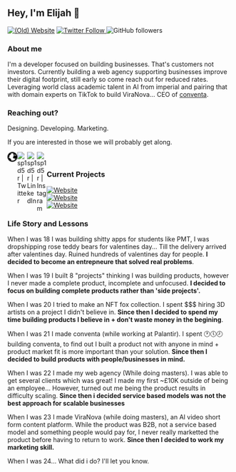 ## Hey, I'm Elijah  👋

[![ (Old) Website](https://img.shields.io/website?label=my-website&style=for-the-badge&url=https%3A%2F%2Fcodestackr.com)](https://www.doc.ic.ac.uk/~aa1719/#/)
[![Twitter Follow](https://img.shields.io/twitter/follow/sp1d5r_?style=for-the-badge&logo=twitter)
](https://twitter.com/sp1d5r_)
![GitHub followers](https://img.shields.io/github/followers/sp1d5r?style=for-the-badge&logo=github)

### About me

I'm a developer focused on building businesses. That's customers not investors. Currently building a web agency supporting businesses improve their digital footprint, still early so come reach out for reduced rates. Leveraging world class academic talent in AI from imperial and pairing that with domain experts on TikTok to build ViraNova... CEO of [conventa](https://www.conventa.net). 


### Reaching out?

Designing. Developing. Marketing. 

If you are interested in those we will probably get along. 

[<img align="left" alt="sp1d5r.com" width="22px" src="https://raw.githubusercontent.com/iconic/open-iconic/master/svg/globe.svg" />][website]
[<img align="left" alt="sp1d5r | Twitter" width="22px" src="https://cdn.jsdelivr.net/npm/simple-icons@v3/icons/twitter.svg" />][twitter]
[<img align="left" alt="sp1d5r | LinkedIn" width="22px" src="https://cdn.jsdelivr.net/npm/simple-icons@v3/icons/linkedin.svg" />][linkedin]
[<img align="left" alt="sp1d5r | Instagram" width="22px" src="https://cdn.jsdelivr.net/npm/simple-icons@v3/icons/instagram.svg" />][instagram]
<br/>

### Current Projects 
[![Website](https://img.shields.io/website?label=Conventa%20Website&up_message=up&style=for-the-badge&url=https%3A%2F%2Fwww.conventa.net)](https://www.conventa.net)
<br/>
[![Website](https://img.shields.io/website?label=Viranova&up_message=up&style=for-the-badge&url=https%3A%2F%2Fwww.viranova.io)](https://www.viranova.io)
<br/>
[![Website](https://img.shields.io/website?label=ChitterChatter&up_message=up&style=for-the-badge&url=https%3A%2F%2Fmain.da33bv73co276.amplifyapp.com)](https://main.da33bv73co276.amplifyapp.com)
<br/>




### Life Story and Lessons

When I was 18 I was building shitty apps for students like PMT, I was dropshipping rose teddy bears for valentines day... Till the delivery arrived after valentines day. Ruined hundreds of valentines day for people. **I decided to become an entrepneure that solved real problems**.

When I was 19 I built 8 "projects" thinking I was building products, however I never made a complete product, incomplete and unfocused. **I decided to focus on building complete products rather than 'side projects'.**

When I was 20 I tried to make an NFT fox collection. I spent $$$ hiring 3D artists on a project I didn't believe in. **Since then I decided to spend my time building products I believe in + don't waste money in the begining**.

When I was 21 I made conventa (while working at Palantir). I spent 🕐🕔🕗 building conventa, to find out I built a product not with anyone in mind + product market fit is more important than your solution. **Since then I decided to build products with people/businesses in mind.**

When I was 22 I made my web agency (While doing masters). I was able to get several clients which was great! I made my first ~£10K outside of being an employee... However, turned out me being the product results in difficulty scaling. **Since then i decided service based models was not the best approach for scalable businesses**

When I was 23 I made ViraNova (while doing masters), an AI video short form content platform. While the product was B2B, not a service based model and something people would pay for, I never really marketted the product before having to return to work. **Since then I decided to work my marketing skill.**

When I was 24... What did i do? I'll let you know.

[website]: https://www.doc.ic.ac.uk/~aa1719/#/
[twitter]: https://twitter.com/sp1d5r_
[linkedin]: https://www.linkedin.com/in/elijahahmad/
[instagram]: https://www.instagram.com/ElijahAhmad__ 
